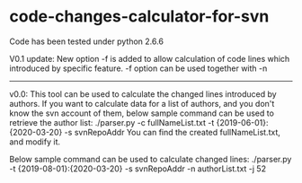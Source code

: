 # code-changes-calculator-for-svn
Code has been tested under python 2.6.6

V0.1 update:
New option -f is added to allow calculation of code lines which introduced by specific feature. -f option can be used together with -n

--------------------------------------------------------
v0.0: 
This tool can be used to calculate the changed lines introduced by authors. If you want to calculate data for a list of authors, and you don't know the svn account of them, below sample command can be used to retrieve the author list:
./parser.py -c fullNameList.txt -t {2019-06-01}:{2020-03-20} -s svnRepoAddr
You can find the created fullNameList.txt, and modify it.

Below sample command can be used to calculate changed lines:
./parser.py -t {2019-08-01}:{2020-03-20} -s svnRepoAddr -n authorList.txt -j 52

